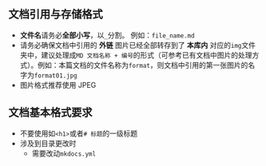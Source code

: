 ## 文档引用与存储格式

- **文件名**请务必**全部小写**，以`_`分割。 例如：`file_name.md`
- 请务必确保文档中引用的 **外链** 图片已经全部转存到了 **本库内** 对应的`img`文件夹中，建议处理成`MD 文档名称 + 编号`的形式（可参考已有文档中图片的处理方式）。例如：本篇文档的文件名称为`format`，则文档中引用的第一张图片的名字为`format01.jpg`
- 图片格式推荐使用 JPEG

## 文档基本格式要求

- 不要使用如`<h1>`或者`# 标题`的一级标题
- 涉及到目录更改时
    - 需要改动`mkdocs.yml`